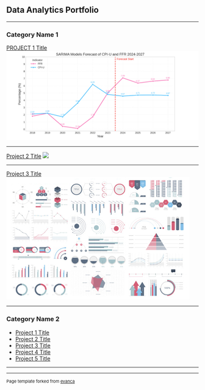 ## Data Analytics Portfolio

---

### Category Name 1 

[PROJECT 1 Title](/sample_page)
<img src="images/Screenshot 2024-05-08 220553.png?raw=true"/>

---
[Project 2 Title](/pdf/sample_presentation.pdf)
<img src="images/[dummy_thumbnail.jpg](https://github.com/raman-sk/raman-sk.github.io/blob/master/images/Screenshot%202024-05-08%20135637.png)?raw=true"/>

---
[Project 3 Title](http://example.com/)
<img src="images/dummy_thumbnail.jpg?raw=true"/>

---

### Category Name 2

- [Project 1 Title](http://example.com/)
- [Project 2 Title](http://example.com/)
- [Project 3 Title](http://example.com/)
- [Project 4 Title](http://example.com/)
- [Project 5 Title](http://example.com/)

---




---
<p style="font-size:11px">Page template forked from <a href="https://github.com/evanca/quick-portfolio">evanca</a></p>
<!-- Remove above link if you don't want to attibute -->

